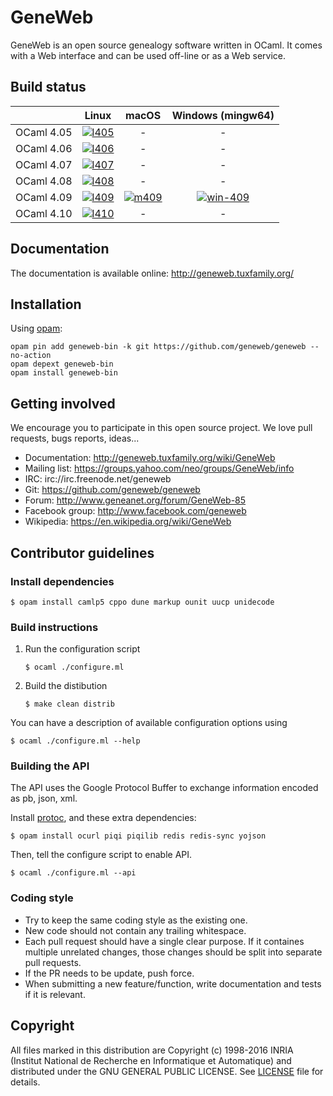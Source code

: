 # GeneWeb

GeneWeb is an open source genealogy software written in OCaml. It comes
with a Web interface and can be used off-line or as a Web service.

## Build status

|            | Linux             | macOS             | Windows (mingw64)
| ---:       | :---:             | :---:             | :---:
| OCaml 4.05 | [![l405]][travis] | -                 | -
| OCaml 4.06 | [![l406]][travis] | -                 | -
| OCaml 4.07 | [![l407]][travis] | -                 | -
| OCaml 4.08 | [![l408]][travis] | -                 | -
| OCaml 4.09 | [![l409]][travis] | [![m409]][travis] | [![win-409]][appveyor]
| OCaml 4.10 | [![l410]][travis] | -                 | -

[l405]:https://travis-matrix-badges.herokuapp.com/repos/geneweb/geneweb/branches/master/1
[l406]:https://travis-matrix-badges.herokuapp.com/repos/geneweb/geneweb/branches/master/2
[l407]:https://travis-matrix-badges.herokuapp.com/repos/geneweb/geneweb/branches/master/3
[l408]:https://travis-matrix-badges.herokuapp.com/repos/geneweb/geneweb/branches/master/4
[l409]:https://travis-matrix-badges.herokuapp.com/repos/geneweb/geneweb/branches/master/5
[l410]:https://travis-matrix-badges.herokuapp.com/repos/geneweb/geneweb/branches/master/6
[m409]:https://travis-matrix-badges.herokuapp.com/repos/geneweb/geneweb/branches/master/7
[win-409]:https://ci.appveyor.com/api/projects/status/5a5yk7jvxk332pxu/branch/master?svg=true
[travis]:https://travis-ci.org/geneweb/geneweb
[appveyor]:https://ci.appveyor.com/project/geneweb/geneweb

## Documentation

The documentation is available online: http://geneweb.tuxfamily.org/

## Installation

Using [opam](https://opam.ocaml.org/):

```
opam pin add geneweb-bin -k git https://github.com/geneweb/geneweb --no-action
opam depext geneweb-bin
opam install geneweb-bin
```

## Getting involved

We encourage you to participate in this open source project. We love
pull requests, bugs reports, ideas...

* Documentation: http://geneweb.tuxfamily.org/wiki/GeneWeb
* Mailing list: https://groups.yahoo.com/neo/groups/GeneWeb/info
* IRC: irc://irc.freenode.net/geneweb
* Git: https://github.com/geneweb/geneweb
* Forum: http://www.geneanet.org/forum/GeneWeb-85
* Facebook group: http://www.facebook.com/geneweb
* Wikipedia: https://en.wikipedia.org/wiki/GeneWeb

## Contributor guidelines

### Install dependencies

```
$ opam install camlp5 cppo dune markup ounit uucp unidecode
```

### Build instructions

1. Run the configuration script
   ```
   $ ocaml ./configure.ml
   ```
2. Build the distibution
   ```
   $ make clean distrib
   ```

You can have a description of available configuration options using
```
$ ocaml ./configure.ml --help
```

### Building the API

The API uses the Google Protocol Buffer to exchange information
encoded as pb, json, xml.

Install [protoc](https://github.com/protocolbuffers/protobuf#protocol-compiler-installation),
and these extra dependencies:

```
$ opam install ocurl piqi piqilib redis redis-sync yojson
```

Then, tell the configure script to enable API.

```
$ ocaml ./configure.ml --api
```

### Coding style

* Try to keep the same coding style as the existing one.
* New code should not contain any trailing whitespace.
* Each pull request should have a single clear purpose. If it containes
  multiple unrelated changes, those changes should be split into
  separate pull requests.
* If the PR needs to be update, push force.
* When submitting a new feature/function, write documentation and tests if it is relevant.

## Copyright

All files marked in this distribution are Copyright (c) 1998-2016 INRIA
(Institut National de Recherche en Informatique et Automatique) and
distributed under the GNU GENERAL PUBLIC LICENSE. See [LICENSE](LICENSE) file
for details.
